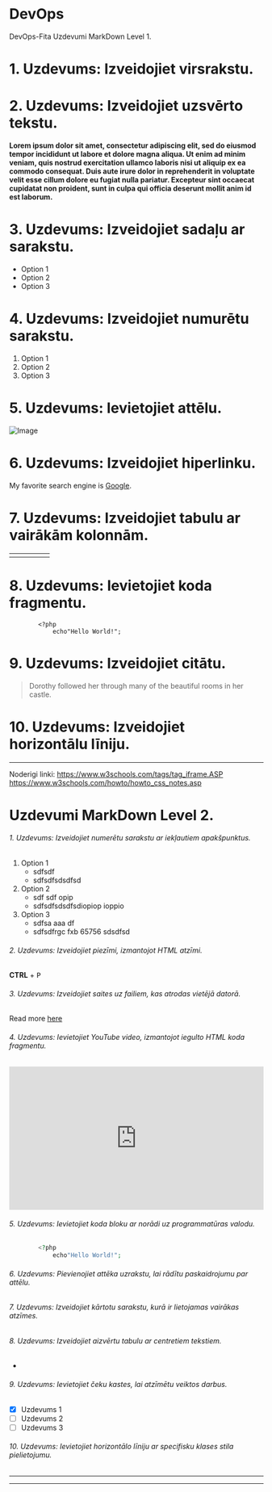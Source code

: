 # DevOps
DevOps-Fita
Uzdevumi MarkDown Level 1.

# 1. Uzdevums: Izveidojiet virsrakstu.

# 2. Uzdevums: Izveidojiet uzsvērto tekstu.
__Lorem ipsum dolor sit amet, consectetur adipiscing elit, sed do eiusmod tempor incididunt ut labore et dolore magna aliqua. Ut enim ad minim veniam, quis nostrud exercitation ullamco laboris nisi ut aliquip ex ea commodo consequat. Duis aute irure dolor in reprehenderit in voluptate velit esse cillum dolore eu fugiat nulla pariatur. Excepteur sint occaecat cupidatat non proident, sunt in culpa qui officia deserunt mollit anim id est laborum.__
# 3. Uzdevums: Izveidojiet sadaļu ar sarakstu.
- Option 1
- Option 2
- Option 3
# 4. Uzdevums: Izveidojiet numurētu sarakstu.
1. Option 1
2. Option 2
3. Option 3
 
# 5. Uzdevums: Ievietojiet attēlu.
![Image](https://etc.usf.edu/techease/wp-content/uploads/2017/12/daylily-flower-and-buds-100.jpg)

# 6. Uzdevums: Izveidojiet hiperlinku.
My favorite search engine is [Google](https://google.com).
# 7. Uzdevums: Izveidojiet tabulu ar vairākām kolonnām.
|  |  |  |  |  |
|---|---|---|---|---|
|  |  |  |  |  |

# 8. Uzdevums: Ievietojiet koda fragmentu.
```
        <?php
            echo"Hello World!";
```
# 9. Uzdevums: Izveidojiet citātu.
> Dorothy followed her through many of the beautiful rooms in her castle. 
# 10.  Uzdevums: Izveidojiet horizontālu līniju.
--------------------------------

Noderigi linki:
https://www.w3schools.com/tags/tag_iframe.ASP
https://www.w3schools.com/howto/howto_css_notes.asp

# Uzdevumi MarkDown Level 2.
###### 1. Uzdevums: Izveidojiet numerētu sarakstu ar iekļautiem apakšpunktus.
1. Option 1
    - sdfsdf
    - sdfsdfsdsdfsd
2. Option 2
    - sdf sdf opip
    - sdfsdfsdsdfsdiopiop ioppio
3. Option 3
    - sdfsa aaa df
    - sdfsdfrgc fxb 65756 sdsdfsd
###### 2. Uzdevums: Izveidojiet piezīmi, izmantojot HTML atzīmi.

<b>CTRL</b> + <kbd>P</kbd>



###### 3. Uzdevums: Izveidojiet saites uz failiem, kas atrodas vietējā datorā.
Read more [here](./README_2.md) 

###### 4. Uzdevums: Ievietojiet YouTube video, izmantojot iegulto HTML koda fragmentu.
<div style="position: relative; width: 100%; padding-bottom: 56.25%">
<iframe src="https://www.youtube.com/embed/jgEYn-ldr30" 
        title="Web Load Testing with West Wind WebSurge 2" frameborder="0" allowfullscreen
        allow="accelerometer; autoplay; clipboard-write; encrypted-media; gyroscope; picture-in-picture" 
        style="position: absolute; width: 100%; height: 100%;">
</iframe>
</div>


###### 5. Uzdevums: Ievietojiet koda bloku ar norādi uz programmatūras valodu.
```php
        <?php
            echo"Hello World!";
```

###### 6. Uzdevums: Pievienojiet attēka uzrakstu, lai rādītu paskaidrojumu par attēlu.

###### 7. Uzdevums: Izveidojiet kārtotu sarakstu, kurā ir lietojamas vairākas atzīmes.

###### 8. Uzdevums: Izveidojiet aizvērtu tabulu ar centretiem tekstiem.

- 
###### 9. Uzdevums: Ievietojiet čeku kastes, lai atzīmētu veiktos darbus.
- [x] Uzdevums 1
- [ ] Uzdevums 2
- [ ] Uzdevums 3

###### 10.  Uzdevums: Ievietojiet horizontālo līniju ar specifisku klases stila pielietojumu.
***

___


